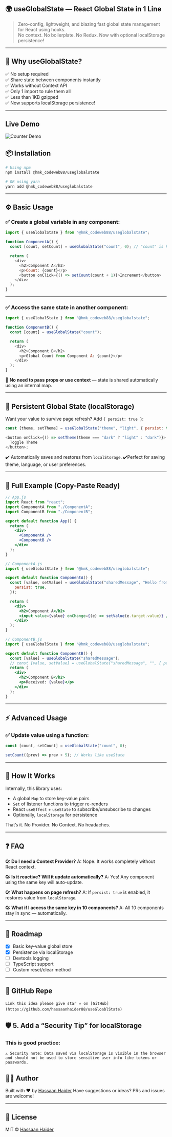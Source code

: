 ## 🌍 useGlobalState — React Global State in 1 Line

> Zero-config, lightweight, and blazing fast global state management for React using hooks.  
> No context. No boilerplate. No Redux. Now with optional localStorage persistence!

---

## 🚀 Why useGlobalState?

✅ No setup required  
✅ Share state between components instantly  
✅ Works without Context API  
✅ Only 1 import to rule them all  
✅ Less than 1KB gzipped  
✅ Now supports localStorage persistence!

---

## Live Demo
![Counter Demo](https://ik.imagekit.io/hassaan/useGlobalState_TpqFg4Gc0)

## 📦 Installation

```bash
# Using npm
npm install @hmk_codeweb88/useglobalstate

# OR using yarn
yarn add @hmk_codeweb88/useglobalstate
```

---

## ⚙️ Basic Usage

### ✅ Create a global variable in any component:

```js
import { useGlobalState } from "@hmk_codeweb88/useglobalstate";

function ComponentA() {
  const [count, setCount] = useGlobalState("count", 0); // "count" is key, 0 is initial value

  return (
    <div>
      <h2>Component A</h2>
      <p>Count: {count}</p>
      <button onClick={() => setCount(count + 1)}>Increment</button>
    </div>
  );
}
```

---

### ✅ Access the same state in another component:

```js
import { useGlobalState } from "@hmk_codeweb88/useglobalstate";

function ComponentB() {
  const [count] = useGlobalState("count");

  return (
    <div>
      <h2>Component B</h2>
      <p>Global Count from Component A: {count}</p>
    </div>
  );
}
```

🧠 **No need to pass props or use context** — state is shared automatically using an internal map.

---

## 💾 Persistent Global State (localStorage)

Want your value to survive page refresh? Add `{ persist: true }`:

```js
const [theme, setTheme] = useGlobalState("theme", "light", { persist: true });

<button onClick={() => setTheme(theme === "dark" ? "light" : "dark")}>
  Toggle Theme
</button>;
```

✔️ Automatically saves and restores from `localStorage`.
✔️Perfect for saving theme, language, or user preferences.

---

## 🧩 Full Example (Copy-Paste Ready)

```jsx
// App.js
import React from "react";
import ComponentA from "./ComponentA";
import ComponentB from "./ComponentB";

export default function App() {
  return (
    <div>
      <ComponentA />
      <ComponentB />
    </div>
  );
}
```

```jsx
// ComponentA.js
import { useGlobalState } from "@hmk_codeweb88/useglobalstate";

export default function ComponentA() {
  const [value, setValue] = useGlobalState("sharedMessage", "Hello from A!", {
    persist: true,
  });

  return (
    <div>
      <h2>Component A</h2>
      <input value={value} onChange={(e) => setValue(e.target.value)} />
    </div>
  );
}
```

```jsx
// ComponentB.js
import { useGlobalState } from "@hmk_codeweb88/useglobalstate";

export default function ComponentB() {
  const [value] = useGlobalState("sharedMessage");
  // const [value, setValue] = useGlobalState("sharedMessage", "", { persist: true }); if you want to update the value of count and also save it into localStorage permanently You must pass { persist: true } in any component where you want to update and persist the value.(Just accessing it without setValue doesn’t require it.) then you can use setValue to update the value in localStorage.
  return (
    <div>
      <h2>Component B</h2>
      <p>Received: {value}</p>
    </div>
  );
}
```

---

## ⚡ Advanced Usage

### ✅ Update value using a function:

```js
const [count, setCount] = useGlobalState("count", 0);

setCount((prev) => prev + 5); // Works like useState
```

---

## 🧠 How It Works

Internally, this library uses:

- A global `Map` to store key-value pairs
- `Set` of listener functions to trigger re-renders
- React `useEffect` + `useState` to subscribe/unsubscribe to changes
- Optionally, `localStorage` for persistence

That’s it. No Provider. No Context. No headaches.

---

## ❓ FAQ

**Q: Do I need a Context Provider?**
A: Nope. It works completely without React context.

**Q: Is it reactive? Will it update automatically?**
A: Yes! Any component using the same key will auto-update.

**Q: What happens on page refresh?**
A: If `persist: true` is enabled, it restores value from `localStorage`.

**Q: What if I access the same key in 10 components?**
A: All 10 components stay in sync — automatically.

---

## 🧪 Roadmap

- [x] Basic key-value global store
- [x] Persistence via localStorage
- [ ] Devtools logging
- [ ] TypeScript support
- [ ] Custom reset/clear method

---

##  🙏 GitHub Repe
``` 
Link this idea please give star ⭐ on [GitHub](https://github.com/hassaanhaider88/useGloablState)

```

## 🛡️ 5. Add a “Security Tip” for localStorage

### This is good practice:
```
⚠️ Security note: Data saved via localStorage is visible in the browser and should not be used to store sensitive user info like tokens or passwords.
```


## 🧑‍💻 Author

Built with ❤️ by [Hassaan Haider](https://hassaan-haider.netlify.app/)
Have suggestions or ideas? PRs and issues are welcome!

---

## 📜 License

MIT © [Hassaan Haider](https://github.com/hassaanhaider88)
